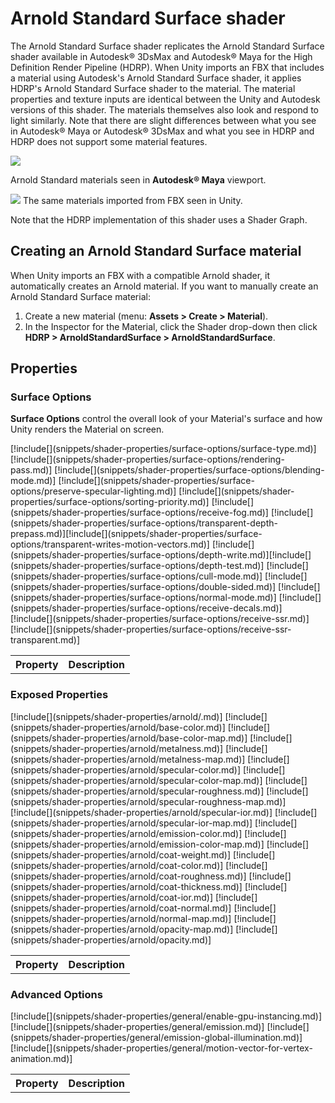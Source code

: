 # Arnold Standard Surface shader

The Arnold Standard Surface shader replicates the Arnold Standard Surface shader available in Autodesk® 3DsMax and Autodesk® Maya for the High Definition Render Pipeline (HDRP). When Unity imports an FBX that includes a material using Autodesk's Arnold Standard Surface shader, it applies HDRP's Arnold Standard Surface shader to the material. The material properties and texture inputs are identical between the Unity and Autodesk versions of this shader. The materials themselves also look and respond to light similarly. Note that there are slight differences between what you see in Autodesk® Maya or Autodesk® 3DsMax and what you see in HDRP and HDRP does not support some material features.

![](Images/arnold-standard-surface-example-maya.png)

Arnold Standard materials seen in **Autodesk® Maya** viewport.

![](Images/arnold-standard-surface-example-unity.png)
The same materials imported from FBX seen in Unity.

Note that the HDRP implementation of this shader uses a Shader Graph.

## Creating an Arnold Standard Surface material

When Unity imports an FBX with a compatible Arnold shader, it automatically creates an Arnold material. If you want to manually create an Arnold Standard Surface material:

1. Create a new material (menu: **Assets > Create > Material**).
2. In the Inspector for the Material, click the Shader drop-down then click **HDRP > ArnoldStandardSurface > ArnoldStandardSurface**.

## Properties

### Surface Options

**Surface Options** control the overall look of your Material's surface and how Unity renders the Material on screen.

<table>
<tr>
<th>Property</th>
<th>Description</th>
</tr>
[!include[](snippets/shader-properties/surface-options/surface-type.md)]
[!include[](snippets/shader-properties/surface-options/rendering-pass.md)]
[!include[](snippets/shader-properties/surface-options/blending-mode.md)]
[!include[](snippets/shader-properties/surface-options/preserve-specular-lighting.md)]
[!include[](snippets/shader-properties/surface-options/sorting-priority.md)]
[!include[](snippets/shader-properties/surface-options/receive-fog.md)]
[!include[](snippets/shader-properties/surface-options/transparent-depth-prepass.md)][!include[](snippets/shader-properties/surface-options/transparent-writes-motion-vectors.md)]
[!include[](snippets/shader-properties/surface-options/depth-write.md)][!include[](snippets/shader-properties/surface-options/depth-test.md)]
[!include[](snippets/shader-properties/surface-options/cull-mode.md)]
[!include[](snippets/shader-properties/surface-options/double-sided.md)]
[!include[](snippets/shader-properties/surface-options/normal-mode.md)]
[!include[](snippets/shader-properties/surface-options/receive-decals.md)]
[!include[](snippets/shader-properties/surface-options/receive-ssr.md)]
[!include[](snippets/shader-properties/surface-options/receive-ssr-transparent.md)]
</table>

### Exposed Properties

<table>
<tr>
<th>Property</th>
<th>Description</th>
</tr>
[!include[](snippets/shader-properties/arnold/.md)]
[!include[](snippets/shader-properties/arnold/base-color.md)]
[!include[](snippets/shader-properties/arnold/base-color-map.md)]
[!include[](snippets/shader-properties/arnold/metalness.md)]
[!include[](snippets/shader-properties/arnold/metalness-map.md)]
[!include[](snippets/shader-properties/arnold/specular-color.md)]
[!include[](snippets/shader-properties/arnold/specular-color-map.md)]
[!include[](snippets/shader-properties/arnold/specular-roughness.md)]
[!include[](snippets/shader-properties/arnold/specular-roughness-map.md)]
[!include[](snippets/shader-properties/arnold/specular-ior.md)]
[!include[](snippets/shader-properties/arnold/specular-ior-map.md)]
[!include[](snippets/shader-properties/arnold/emission-color.md)]
[!include[](snippets/shader-properties/arnold/emission-color-map.md)]
[!include[](snippets/shader-properties/arnold/coat-weight.md)]
[!include[](snippets/shader-properties/arnold/coat-color.md)]
[!include[](snippets/shader-properties/arnold/coat-roughness.md)]
[!include[](snippets/shader-properties/arnold/coat-thickness.md)]
[!include[](snippets/shader-properties/arnold/coat-ior.md)]
[!include[](snippets/shader-properties/arnold/coat-normal.md)]
[!include[](snippets/shader-properties/arnold/normal-map.md)]
[!include[](snippets/shader-properties/arnold/opacity-map.md)]
[!include[](snippets/shader-properties/arnold/opacity.md)]
</table>

### Advanced Options

<table>
<tr>
<th>Property</th>
<th>Description</th>
</tr>
[!include[](snippets/shader-properties/general/enable-gpu-instancing.md)]
[!include[](snippets/shader-properties/general/emission.md)]
[!include[](snippets/shader-properties/general/emission-global-illumination.md)]
[!include[](snippets/shader-properties/general/motion-vector-for-vertex-animation.md)]
</table>